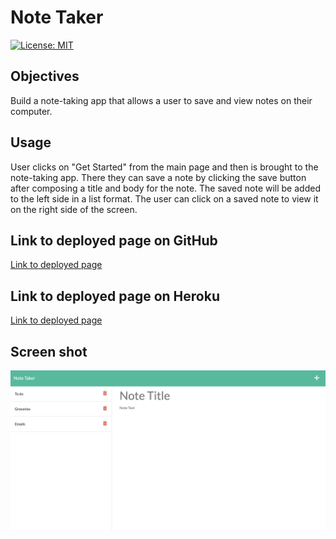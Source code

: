 # Note Taker

[![License: MIT](https://img.shields.io/badge/License-MIT-yellow.svg)](https://opensource.org/licenses/MIT)

## Objectives 
Build a note-taking app that allows a user to save and view notes on their computer. 

## Usage
User clicks on "Get Started" from the main page and then is brought to the note-taking app. There they can save a note by clicking the save button after composing a title and body for the note. The saved note will be added to the left side in a list format. The user can click on a saved note to view it on the right side of the screen.

## Link to deployed page on GitHub
[Link to deployed page](https://github.com/erikaosterbur/note-taker.git)

## Link to deployed page on Heroku
[Link to deployed page](https://erikaosterbur-note-taker.herokuapp.com/)

## Screen shot
![Webpage screen shot that shows saved notes to the left side of the screen and an empty field to write a new note to the right side of the screen](public/assets/images/note-taker-screenshot.png)
